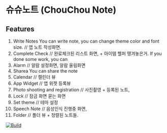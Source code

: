 # 슈슈노트 (ChouChou Note)

## Features
1. Write Notes
You can write note, you can change theme color and font size.
// 앱 노트 작성화면.
2. Complete Check
// 완료체크된 리스트 화면, + 아이템 헬퍼 땡겨놓은거.
If you done some work, you can
3. Alarm
// 알람 설정화면, 알람 울림화면
4. Sharea
You can share the note
5. Calendar
// 캘린더 뷰
6. App Widget
// 앱 위젯 등록뷰
7. Photo shooting and registration
// 사진촬영 + 등록된 노트,
8. Lock
// 잠금 화면 묻는 화면
9. Set theme
// 테마 설정
10. Speech Note
// 음성인식 진행중 화면, 
11. Folder
// 폴더 뷰 + 정렬된 노트들.

[![Build](https://github.com/noties/Markwon/workflows/Build/badge.svg)](https://github.com/noties/Markwon/actions)
